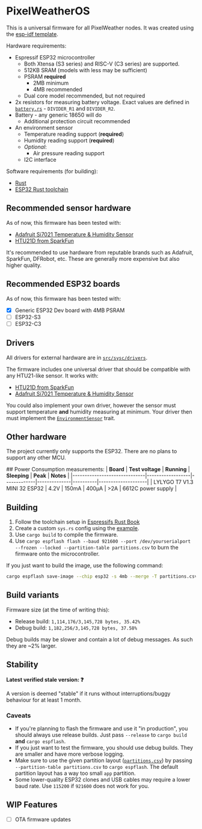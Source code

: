 # PixelWeatherOS
This is a universal firmware for all PixelWeather nodes. It was created using the [esp-idf template](https://github.com/esp-rs/esp-idf-template).

Hardware requirements:
- Espressif ESP32 microcontroller
    - Both Xtensa (S3 series) and RISC-V (C3 series) are supported.
    - 512KB SRAM (models with less may be sufficient)
    - PSRAM **required**
        - 2MB minimum
        - 4MB recommended
    - Dual core model recommended, but not required
- 2x resistors for measuring battery voltage. Exact values are defined in [`battery.rs`](src/sysc/battery.rs) - `DIVIDER_R1` and `DIVIDER_R2`.
- Battery - any generic 18650 will do
    - Additional protection circuit recommended
- An environment sensor
    - Temperature reading support (**required**)
    - Humidity reading support (**required**)
    - _Optional_:
        - Air pressure reading support
    - I2C interface

Software requirements (for building):
- [Rust](https://rustlang.org/)
- [ESP32 Rust toolchain](https://esp-rs.github.io/book/)

## Recommended sensor hardware
As of now, this firmware has been tested with:
- [Adafruit Si7021 Temperature & Humidity Sensor](https://www.adafruit.com/product/3251)
- [HTU21D from SparkFun](https://www.sparkfun.com/products/retired/12064)

It's recommended to use hardware from reputable brands such as Adafruit, SparkFun, DFRobot, etc. These are generally more expensive but also higher quality.

## Recommended ESP32 boards
As of now, this firmware has been tested with:
- [x] Generic ESP32 Dev board with 4MB PSRAM
- [ ] ESP32-S3
- [ ] ESP32-C3

## Drivers
All drivers for external hardware are in [`src/sysc/drivers`](src/sysc/drivers).

The firmware includes one universal driver that should be compatible with any HTU21-like sensor. It works with:
- [HTU21D from SparkFun](https://www.sparkfun.com/products/retired/12064)
- [Adafruit Si7021 Temperature & Humidity Sensor](https://www.adafruit.com/product/3251)

You could also implement your own driver, however the sensor must support temperature **and** humidity measuring at minimum. Your driver then must implement the [`EnvironmentSensor`](src/sysc/drivers/envsensor_trait.rs) trait.

## Other hardware
The project currently only supports the ESP32. There are no plans to support any other MCU.

## Power
Consumption measurements:
| **Board**                    | **Test voltage** | **Running** | **Sleeping** | **Peak** | **Notes**          |
|------------------------------|------------------|-------------|--------------|----------|--------------------|
| LYLYGO T7 V1.3 MINI 32 ESP32 | 4.2V             | 150mA       | 400µA        | >2A      | 6612C power supply |

## Building
1. Follow the toolchain setup in [Espressifs Rust Book](https://esp-rs.github.io/book/)
2. Create a custom `sys.rs` config using the [example](src/config/sys.rs.example).
3. Use `cargo build` to compile the firmware.
4. Use `cargo espflash flash --baud 921600 --port /dev/yourserialport --frozen --locked --partition-table partitions.csv` to burn the firmware onto the microcontroller.

If you just want to build the image, use the following command:
```sh
cargo espflash save-image --chip esp32 -s 4mb --merge -T partitions.csv --frozen --release --locked image.bin
```

## Build variants
Firmware size (at the time of writing this):
- Release build: `1,114,176/3,145,728 bytes, 35.42%`
- Debug build: `1,182,256/3,145,728 bytes, 37.58%`

Debug builds may be slower and contain a lot of debug messages. As such they are ~2% larger.

## Stability
__Latest verified stale version: ❓__

A version is deemed "stable" if it runs without interruptions/buggy behaviour for at least 1 month.

### Caveats
- If you're planning to flash the firmware and use it "in production", you should always use release builds. Just pass `--release` to `cargo build` **and** `cargo espflash`.
- If you just want to test the firmware, you should use debug builds. They are smaller and have more verbose logging.
- Make sure to use the given partition layout ([`partitions.csv`](partitions.csv)) by passing `--partition-table partitions.csv` to `cargo espflash`. The default partition layout has a way too small `app` partition.
- Some lower-quality ESP32 clones and USB cables may require a lower baud rate. Use `115200` if `921600` does not work for you.

## WIP Features
- [ ] OTA firmware updates
